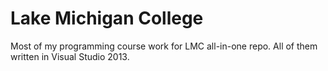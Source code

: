 # Lake Michigan College

Most of my programming course work for LMC all-in-one repo. All of them written in Visual Studio 2013.
